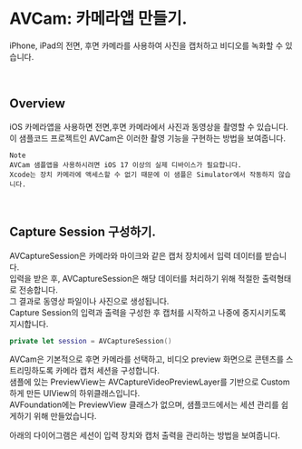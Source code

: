 # AVCam: 카메라앱 만들기.
iPhone, iPad의 전면, 후면 카메라를 사용하여 사진을 캡처하고 비디오를 녹화할 수 있습니다.

<br/>

## Overview

iOS 카메라앱을 사용하면 전면,후면 카메라에서 사진과 동영상을 촬영할 수 있습니다.  
이 샘플코드 프로젝트인 AVCam은 이러한 촬영 기능을 구현하는 방법을 보여줍니다.

``` 
Note
AVCam 샘플앱을 사용하시려면 iOS 17 이상의 실제 디바이스가 필요합니다.  
Xcode는 장치 카메라에 액세스할 수 없기 때문에 이 샘플은 Simulator에서 작동하지 않습니다.
```

<br/>

## Capture Session 구성하기.
AVCaptureSession은 카메라와 마이크와 같은 캡처 장치에서 입력 데이터를 받습니다.  
입력을 받은 후, AVCaptureSession은 해당 데이터를 처리하기 위해 적절한 출력형태로 전송합니다.  
그 결과로 동영상 파일이나 사진으로 생성됩니다.  
Capture Session의 입력과 출력을 구성한 후 캡처를 시작하고 나중에 중지시키도록 지시합니다.

```Swift
private let session = AVCaptureSession()
```
AVCam은 기본적으로 후면 카메라를 선택하고, 비디오 preview 화면으로 콘텐츠를 스트리밍하도록 카메라 캡처 세션을 구성합니다.  
샘플에 있는 PreviewView는 AVCaptureVideoPreviewLayer를 기반으로 Custom하게 만든 UIView의 하위클래스입니다.   
AVFoundation에는 PreviewView 클래스가 없으며, 샘플코드에서는 세션 관리를 쉽게하기 위해 만들었습니다.  

아래의 다이어그램은 세션이 입력 장치와 캡처 출력을 관리하는 방법을 보여줍니다.  

